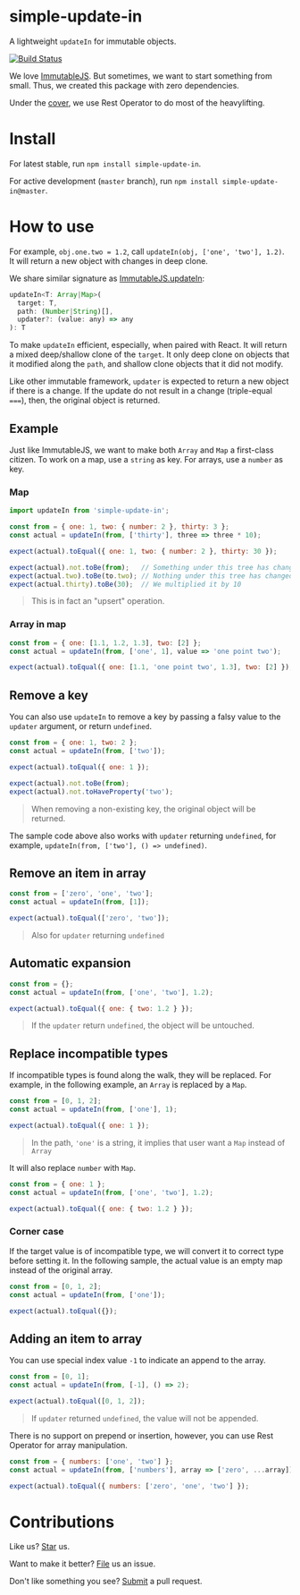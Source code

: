 # simple-update-in

A lightweight `updateIn` for immutable objects.

[![Build Status](https://travis-ci.org/compulim/simple-update-in.svg?branch=master)](https://travis-ci.org/compulim/simple-update-in)

We love [ImmutableJS](https://facebook.github.io/immutable-js). But sometimes, we want to start something from small. Thus, we created this package with zero dependencies.

Under the [cover](src/index.js), we use Rest Operator to do most of the heavylifting.

# Install

For latest stable, run `npm install simple-update-in`.

For active development (`master` branch), run `npm install simple-update-in@master`.

# How to use

For example, `obj.one.two = 1.2`, call `updateIn(obj, ['one', 'two'], 1.2)`. It will return a new object with changes in deep clone.

We share similar signature as [ImmutableJS.updateIn](https://facebook.github.io/immutable-js/docs/#/Map/updateIn):

```js
updateIn<T: Array|Map>(
  target: T,
  path: (Number|String)[],
  updater?: (value: any) => any
): T
```

To make `updateIn` efficient, especially, when paired with React. It will return a mixed deep/shallow clone of the `target`. It only deep clone on objects that it modified along the `path`, and shallow clone objects that it did not modify.

Like other immutable framework, `updater` is expected to return a new object if there is a change. If the update do not result in a change (triple-equal `===`), then, the original object is returned.

## Example

Just like ImmutableJS, we want to make both `Array` and `Map` a first-class citizen. To work on a map, use a `string` as key. For arrays, use a `number` as key.

### Map

```js
import updateIn from 'simple-update-in';

const from = { one: 1, two: { number: 2 }, thirty: 3 };
const actual = updateIn(from, ['thirty'], three => three * 10);

expect(actual).toEqual({ one: 1, two: { number: 2 }, thirty: 30 });

expect(actual).not.toBe(from);   // Something under this tree has changed
expect(actual.two).toBe(to.two); // Nothing under this tree has changed
expect(actual.thirty).toBe(30);  // We multiplied it by 10
```

> This is in fact an "upsert" operation.

### Array in map

```js
const from = { one: [1.1, 1.2, 1.3], two: [2] };
const actual = updateIn(from, ['one', 1], value => 'one point two');

expect(actual).toEqual({ one: [1.1, 'one point two', 1.3], two: [2] });
```

## Remove a key

You can also use `updateIn` to remove a key by passing a falsy value to the `updater` argument, or return `undefined`.

```js
const from = { one: 1, two: 2 };
const actual = updateIn(from, ['two']);

expect(actual).toEqual({ one: 1 });

expect(actual).not.toBe(from);
expect(actual).not.toHaveProperty('two');
```

> When removing a non-existing key, the original object will be returned.

The sample code above also works with `updater` returning `undefined`, for example, `updateIn(from, ['two'], () => undefined)`.

## Remove an item in array

```js
const from = ['zero', 'one', 'two'];
const actual = updateIn(from, [1]);

expect(actual).toEqual(['zero', 'two']);
```

> Also for `updater` returning `undefined`

## Automatic expansion

```js
const from = {};
const actual = updateIn(from, ['one', 'two'], 1.2);

expect(actual).toEqual({ one: { two: 1.2 } });
```

> If the `updater` return `undefined`, the object will be untouched.

## Replace incompatible types

If incompatible types is found along the walk, they will be replaced. For example, in the following example, an `Array` is replaced by a `Map`.

```js
const from = [0, 1, 2];
const actual = updateIn(from, ['one'], 1);

expect(actual).toEqual({ one: 1 });
```

> In the path, `'one'` is a string, it implies that user want a `Map` instead of `Array`

It will also replace `number` with `Map`.

```js
const from = { one: 1 };
const actual = updateIn(from, ['one', 'two'], 1.2);

expect(actual).toEqual({ one: { two: 1.2 } });
```

### Corner case

If the target value is of incompatible type, we will convert it to correct type before setting it. In the following sample, the actual value is an empty map instead of the original array.

```js
const from = [0, 1, 2];
const actual = updateIn(from, ['one']);

expect(actual).toEqual({});
```

## Adding an item to array

You can use special index value `-1` to indicate an append to the array.

```js
const from = [0, 1];
const actual = updateIn(from, [-1], () => 2);

expect(actual).toEqual([0, 1, 2]);
```

> If `updater` returned `undefined`, the value will not be appended.

There is no support on prepend or insertion, however, you can use Rest Operator for array manipulation.

```js
const from = { numbers: ['one', 'two'] };
const actual = updateIn(from, ['numbers'], array => ['zero', ...array]);

expect(actual).toEqual({ numbers: ['zero', 'one', 'two'] });
```

# Contributions

Like us? [Star](https://github.com/compulim/simple-update-in/stargazers) us.

Want to make it better? [File](https://github.com/compulim/simple-update-in/issues) us an issue.

Don't like something you see? [Submit](https://github.com/compulim/simple-update-in/pulls) a pull request.
